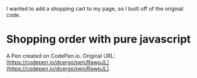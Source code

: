 I wanted to add a shopping cart to my page, so I built off of the original code. 

# Shopping order with pure javascript

A Pen created on CodePen.io. Original URL: [https://codepen.io/dcergo/pen/RawpJL](https://codepen.io/dcergo/pen/RawpJL).

